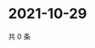 # 2021-10-29

共 0 条

<!-- BEGIN WEIBO -->
<!-- 最后更新时间 Fri Oct 29 2021 22:10:40 GMT+0800 (China Standard Time) -->

<!-- END WEIBO -->
